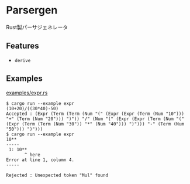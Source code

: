# Parsergen

Rust製パーサジェネレータ

## Features

- `derive`

## Examples

[examples/expr.rs](examples/expr.rs)

```
$ cargo run --example expr
(10+20)/((30*40)-50)
Accepted : (Expr (Term (Term (Num "(" (Expr (Expr (Term (Num "10"))) "+" (Term (Num "20"))) ")")) "/" (Num "(" (Expr (Expr (Term (Num "(" (Expr (Term (Term (Num "30")) "*" (Num "40"))) ")"))) "-" (Term (Num "50"))) ")")))
$ cargo run --example expr
10**
-----
 1: 10**
       ^ here
Error at line 1, column 4.
-----

Rejected : Unexpected token "Mul" found
```
